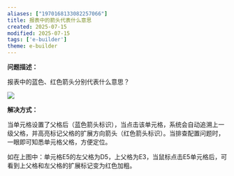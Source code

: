 ```yaml
---
aliases: ["1970168133082257066"]
title: 报表中的箭头代表什么意思
created: 2025-07-15
modified: 2025-07-15
tags: ['e-builder']
theme: e-builder
---
```


**问题描述：**

报表中的蓝色、红色箭头分别代表什么意思？

![](c16b3eaf0f72789a21979e954b662289.jpg)

**解决方式：**

当单元格设置了父格后（蓝色箭头标识），当点击该单元格，系统会自动追溯上一级父格，并高亮标记父格的扩展方向箭头（红色箭头标识）。当排查配置问题时，一眼即可知悉单元格父格，方便定位。

如在上图中：单元格E5的左父格为D5，上父格为E3，当鼠标点击E5单元格后，可看到上父格和左父格的扩展标记变为红色加粗。